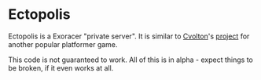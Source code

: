 # Ectopolis
Ectopolis is a Exoracer "private server". It is similar to [Cvolton](https://geometrydash.eu)'s [project](https://github.com/Cvolton/Gmdprivateserver) for another popular platformer game.

This code is not guaranteed to work. All of this is in alpha - expect things to be broken, if it even works at all.

